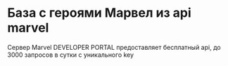 # База с героями Марвел из api marvel

Сервер Marvel DEVELOPER PORTAL предоставляет бесплатный api, до 3000 запросов в сутки с уникального key
